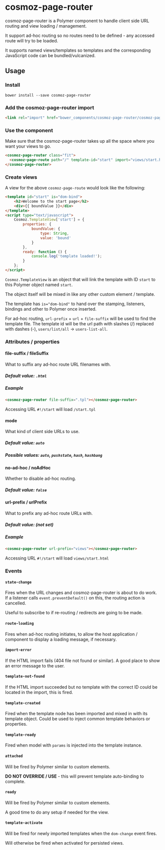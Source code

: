 # cosmoz-page-router

cosmoz-page-router is a Polymer component to handle client side URL routing and view loading / management.

It support ad-hoc routing so no routes need to be defined - any accessed route will try to be loaded.

It supports named views/templates so templates and the corresponding JavaScript code can be bundled/vulcanized.

## Usage

### Install

`bower install --save cosmoz-page-router`

### Add the cosmoz-page-router import
```html
<link rel="import" href="bower_components/cosmoz-page-router/cosmoz-page-router.html" />
```

### Use the component

Make sure that the cosmoz-page-router takes up all the space where you want your views to go.

```html
<cosmoz-page-router class="fit">
  <cosmoz-page-route path="/" template-id="start" import="views/start.html"></cosmoz-page-route>
</cosmoz-page-router>
```

### Create views

A view for the above `cosmoz-page-route` would look like the following:

```html
<template id="start" is="dom-bind">
	<h2>Welcome to the start page</h2>
	<div>{{ boundValue }}</div>
</template>
<script type="text/javascript">
	Cosmoz.TemplateView['start'] = {
		properties: {
        	boundValue: {
            	type: String,
                value: 'bound'
            }
        },
        ready: function () {
        	console.log('template loaded!');
        }
	};
</script>
```

`Cosmoz.TemplateView` is an object that will link the template with ID `start` to this Polymer object named `start`.

The object itself will be mixed in like any other custom element / template.

The template has `is="dom-bind"` to hand over the stamping, listeners, bindings and other to Polymer once inserted.

For ad-hoc routing, `url-prefix` + `url` + `file-suffix` will be used to find the template file.
The template id will be the url path with slashes (/) replaced with dashes (-), `users/list/all` -> `users-list-all`.

### Attributes / properties

#### file-suffix / fileSuffix

What to suffix any ad-hoc route URL filenames with.

##### Default value: `.html`

##### Example

```html
<cosmoz-page-router file-suffix=".tpl"></cosmoz-page-router>
```

Accessing URL `#!/start` will load `/start.tpl`

#### mode

What kind of client side URLs to use.

##### Default value: `auto`

##### Possible values: `auto`, `pushstate`, `hash`, `hashbang`

#### no-ad-hoc / noAdHoc

Whether to disable ad-hoc routing.

##### Default value: `false`

#### url-prefix / urlPrefix

What to prefix any ad-hoc route URLs with.

##### Default value: *(not set)*

##### Example

```html
<cosmoz-page-router url-prefix="views"></cosmoz-page-router>
```

Accessing URL `#!/start` will load `views/start.html`


### Events

#### `state-change`

Fires when the URL changes and cosmoz-page-router is about to do work.
If a listener calls `event.preventDefault()` on this, the routing action is cancelled.

Useful to subscribe to if re-routing / redirects are going to be made.

#### `route-loading`

Fires when ad-hoc routing initiates, to allow the host application / component to display a loading message, if necessary.

#### `import-error`

If the HTML import fails (404 file not found or similar).
A good place to show an error message to the user.

#### `template-not-found`

If the HTML import succeeded but no template with the correct ID could be located in the import, this is fired.

#### `template-created`

Fired when the template node has been imported and mixed in with its template object.
Could be used to inject common template behaviors or properties.

#### `template-ready`

Fired when model with `params` is injected into the template instance.

#### `attached`

Will be fired by Polymer similar to custom elements.

**DO NOT OVERRIDE / USE** - this will prevent template auto-binding to complete.

#### `ready`

Will be fired by Polymer similar to custom elements.

A good time to do any setup if needed for the view.

#### `template-activate`

Will be fired for newly imported templates when the `dom-change` event fires.

Will otherwise be fired when activated for persisted views.